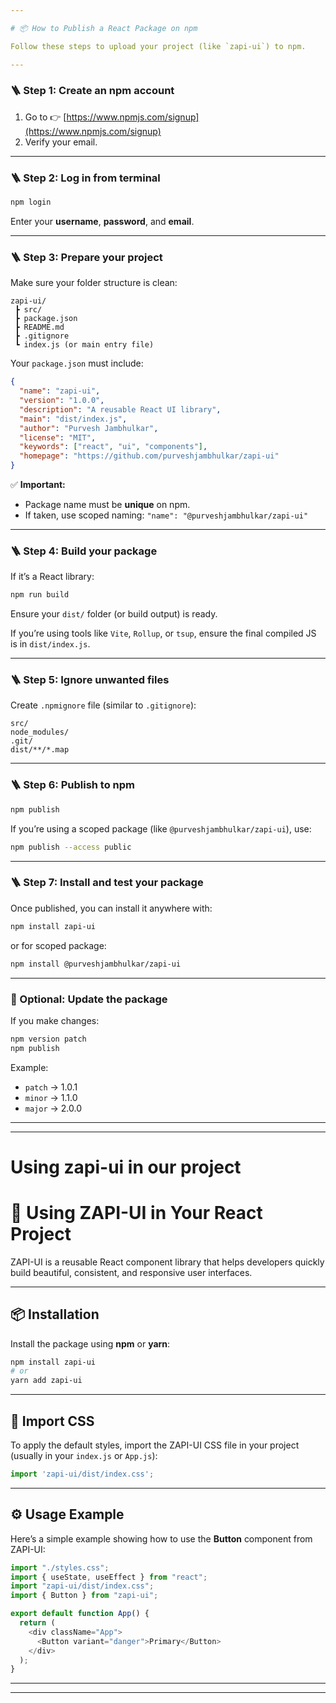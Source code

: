 ```yaml
---

# 📦 How to Publish a React Package on npm

Follow these steps to upload your project (like `zapi-ui`) to npm.

---
```


### 🪜 Step 1: Create an npm account
1. Go to 👉 [https://www.npmjs.com/signup](https://www.npmjs.com/signup)
2. Verify your email.

---

### 🪜 Step 2: Log in from terminal
```bash
npm login
```
Enter your **username**, **password**, and **email**.

---

### 🪜 Step 3: Prepare your project
Make sure your folder structure is clean:
```
zapi-ui/
 ┣ src/
 ┣ package.json
 ┣ README.md
 ┣ .gitignore
 ┗ index.js (or main entry file)
```

Your `package.json` must include:
```json
{
  "name": "zapi-ui",
  "version": "1.0.0",
  "description": "A reusable React UI library",
  "main": "dist/index.js",
  "author": "Purvesh Jambhulkar",
  "license": "MIT",
  "keywords": ["react", "ui", "components"],
  "homepage": "https://github.com/purveshjambhulkar/zapi-ui"
}
```

✅ **Important:**
- Package name must be **unique** on npm.
- If taken, use scoped naming: `"name": "@purveshjambhulkar/zapi-ui"`

---

### 🪜 Step 4: Build your package
If it’s a React library:
```bash
npm run build
```
Ensure your `dist/` folder (or build output) is ready.

If you’re using tools like `Vite`, `Rollup`, or `tsup`, ensure the final compiled JS is in `dist/index.js`.

---

### 🪜 Step 5: Ignore unwanted files
Create `.npmignore` file (similar to `.gitignore`):
```
src/
node_modules/
.git/
dist/**/*.map
```

---

### 🪜 Step 6: Publish to npm
```bash
npm publish
```

If you’re using a scoped package (like `@purveshjambhulkar/zapi-ui`), use:
```bash
npm publish --access public
```

---

### 🪜 Step 7: Install and test your package
Once published, you can install it anywhere with:
```bash
npm install zapi-ui
```
or for scoped package:
```bash
npm install @purveshjambhulkar/zapi-ui
```

---

### 🧹 Optional: Update the package
If you make changes:
```bash
npm version patch
npm publish
```

Example:
- `patch` → 1.0.1  
- `minor` → 1.1.0  
- `major` → 2.0.0

---
---

# Using zapi-ui in our project

# 🚀 Using ZAPI-UI in Your React Project

ZAPI-UI is a reusable React component library that helps developers quickly build beautiful, consistent, and responsive user interfaces.

---

## 📦 Installation

Install the package using **npm** or **yarn**:

```bash
npm install zapi-ui
# or
yarn add zapi-ui
```

---

## 🎨 Import CSS

To apply the default styles, import the ZAPI-UI CSS file in your project (usually in your `index.js` or `App.js`):

```javascript
import 'zapi-ui/dist/index.css';
```

---

## ⚙️ Usage Example

Here’s a simple example showing how to use the **Button** component from ZAPI-UI:

```javascript
import "./styles.css";
import { useState, useEffect } from "react";
import "zapi-ui/dist/index.css";
import { Button } from "zapi-ui";

export default function App() {
  return (
    <div className="App">
      <Button variant="danger">Primary</Button>
    </div>
  );
}
```

---
---

